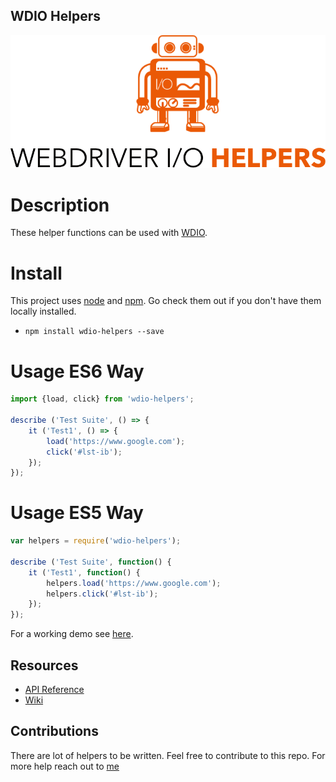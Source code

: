 ## WDIO Helpers
<a href="https://mohithg.github.io/wdio-helpers/global.html">![alt wdio helpers](https://raw.githubusercontent.com/mohithg/wdio-helpers/master/docs/wdiohelpers.png)</a>

# Description
These helper functions can be used with [WDIO](http://webdriver.io/).

# Install
This project uses [node](https://nodejs.org/en/) and [npm](https://www.npmjs.com/). Go check them out if you don't have them locally installed.
- `npm install wdio-helpers --save`

# Usage ES6 Way
```javascript
import {load, click} from 'wdio-helpers';

describe ('Test Suite', () => {
	it ('Test1', () => {
		load('https://www.google.com');
		click('#lst-ib');
	});
});
```

# Usage ES5 Way
```javascript
var helpers = require('wdio-helpers');

describe ('Test Suite', function() {
	it ('Test1', function() {
		helpers.load('https://www.google.com');
		helpers.click('#lst-ib');
	});
});
```

For a working demo see [here](https://github.com/mohithg/generic-automation).

## Resources
- [API Reference](http://mohithg.com/wdio-helpers/)
- [Wiki](https://github.com/mohithg/wdio-helpers/wiki/API-Reference)

## Contributions
There are lot of helpers to be written. Feel free to contribute to this repo.
For more help reach out to [me](email:mohithgm@gmail.com)

